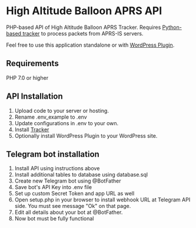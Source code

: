 # High Altitude Balloon APRS API
PHP-based API of High Altitude Balloon APRS Tracker.
Requires [Python-based tracker](https://github.com/mkbodanu4/high-altitude-balloon-aprs-tracker) to process packets from APRS-IS servers.

Feel free to use this application standalone or with [WordPress Plugin](https://github.com/mkbodanu4/high-altitude-balloon-aprs-plugin).

## Requirements

PHP 7.0 or higher

## API Installation

1. Upload code to your server or hosting.
2. Rename .env_example to .env
3. Update configurations in .env to your own.
4. Install [Tracker](https://github.com/mkbodanu4/high-altitude-balloon-aprs-tracker)
5. Optionally install WordPress Plugin to your WordPress site.

## Telegram bot installation

1. Install API using instructions above
2. Install additional tables to database using database.sql
3. Create new Telegram bot using @BotFather
4. Save bot's API Key into .env file
5. Set up custom Secret Token and app URL as well
6. Open setup.php in your browser to install webhook URL at Telegram API side. You must see message "Ok" on that page.
7. Edit all details about your bot at @BotFather.
8. Now bot must be fully functional

